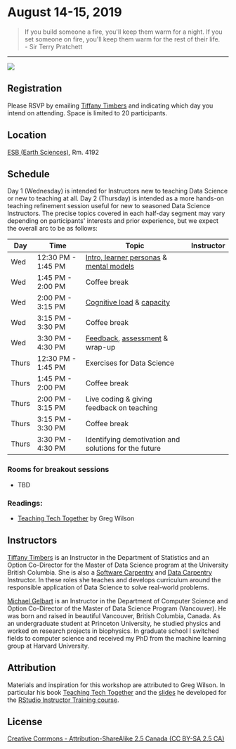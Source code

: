 # August 14-15, 2019

<blockquote>
If you build someone a fire, you'll keep them warm for a night.
If you set someone on fire, you'll keep them warm for the rest of their life.
<br/>
- Sir Terry Pratchett
</blockquote>

---

![](https://media.giphy.com/media/7rfimOfLKrwDC/giphy.gif)

## Registration
Please RSVP by emailing [Tiffany Timbers](mailto:tiffany.timbers@stat.ubc.ca) and indicating which day you intend on attending. Space is limited to 20 participants.

## Location
[ESB (Earth Sciences)](http://maps.ubc.ca/PROD/index_detail.php?show=y,n,n,n,n,y&bldg2Search=&locat1=225), Rm. 4192

## Schedule

Day 1 (Wednesday) is intended for Instructors new to teaching Data Science or new to teaching at all. Day 2 (Thursday) is intended as a more hands-on teaching refinement session useful for new to seasoned Data Science Instructors. The precise topics covered in each half-day segment may vary depending on participants' interests and prior experience, but we expect the overall arc to be as follows:

| Day | Time | Topic | Instructor |
|-----|------|-------|------------|
| Wed | 12:30 PM - 1:45 PM | [Intro, learner personas](https://drive.google.com/file/d/1CEPLEFFqI2FG5-LfIyyHjpx0HaIG5Aip/view?usp=sharing) & [mental models](https://drive.google.com/file/d/1ns5vf8MkKKEgO1SZuIOgFgjRwmU2Cz8Z/view?usp=sharing) | |
| Wed | 1:45 PM - 2:00 PM | Coffee break | |
| Wed | 2:00 PM - 3:15 PM | [Cognitive load](https://drive.google.com/file/d/12hVEVmtQDnfzrRt3kR9OsI6XvIHGxu_3/view?usp=sharing) & [capacity](https://drive.google.com/file/d/1dD5E0EXJoK7rJhm_3mZyTe2QwJJ1uPKs/view?usp=sharing) | |
| Wed | 3:15 PM - 3:30 PM | Coffee break | |
| Wed | 3:30 PM - 4:30 PM | [Feedback](https://drive.google.com/file/d/1Xvm05Eg1_SLIi6v2-L70S6CcBGyTot6C/view?usp=sharing), [assessment](https://drive.google.com/file/d/1vYzRnlfLwaGCLZAxPwuXYdXH2J3OSnJd/view?usp=sharing) & wrap-up | |
| Thurs | 12:30 PM - 1:45 PM | Exercises for Data Science | |
| Thurs | 1:45 PM - 2:00 PM | Coffee break | |
| Thurs | 2:00 PM - 3:15 PM | Live coding & giving feedback on teaching | |
| Thurs | 3:15 PM - 3:30 PM | Coffee break | |
| Thurs | 3:30 PM - 4:30 PM | Identifying demotivation and solutions for the future | |

### Rooms for breakout sessions
- TBD

### Readings: 
- [Teaching Tech Together](http://teachtogether.tech) by Greg Wilson

## Instructors

[Tiffany Timbers](https://www.tiffanytimbers.com) is an Instructor in the Department of Statistics and an Option Co-Director for the Master of Data Science program at the University British Columbia. She is also a [Software Carpentry](https://software-carpentry.org) and [Data Carpentry](https://datacarpentry.org) Instructor. In these roles she teaches and develops curriculum around the responsible application of Data Science to solve real-world problems.

[Michael Gelbart](https://www.mikegelbart.com/) is an Instructor in the Department of Computer Science and Option Co-Director of the Master of Data Science Program (Vancouver). He was born and raised in beautiful Vancouver, British Columbia, Canada. As an undergraduate student at Princeton University, he studied physics and worked on research projects in biophysics. In graduate school I switched fields to computer science and received my PhD from the machine learning group at Harvard University.

## Attribution

Materials and inspiration for this workshop are attributed to Greg Wilson. In particular his book [Teaching Tech Together](http://teachtogether.tech) and the [slides](https://drive.google.com/drive/folders/13ohFt3D0EJ5PDbMaWTxnHH-hwA7G0IvY) he developed for the [RStudio Instructor Training course](https://blog.rstudio.com/2019/05/21/rstudio-instructor-training-updates/).

## License

[Creative Commons - Attribution-ShareAlike 2.5 Canada (CC BY-SA 2.5 CA)](https://creativecommons.org/licenses/by-sa/2.5/ca/)
